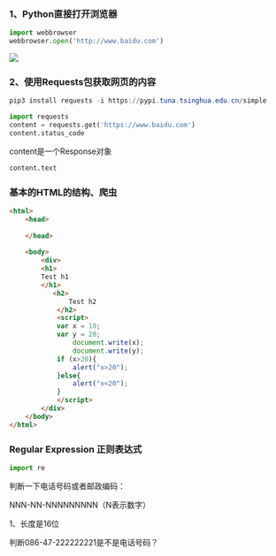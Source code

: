 ### 1、Python直接打开浏览器

```python
import webbrowser
webbrowser.open('http://www.baidu.com')
```

![](picture\fig1baidu.png)

### 2、使用Requests包获取网页的内容

```powershell
pip3 install requests -i https://pypi.tuna.tsinghua.edu.cn/simple
```

```python
import requests
content = requests.get('https://www.baidu.com')
content.status_code
```

content是一个Response对象

```python
content.text
```

### 基本的HTML的结构、爬虫

```html
<html>
    <head>
        
    </head>
    
    <body>
        <div>
        <h1>
        Test h1 
        </h1>
           <h2>
               Test h2
            </h2>
            <script>
            var x = 10;
            var y = 20;
                document.write(x);
                document.write(y);
            if (x>20){
                alert("x>20");
            }else{
                alert("x<20");
            }
            </script>
        </div>
    </body>
</html>
```

### Regular Expression 正则表达式

```python
import re
```

判断一下电话号码或者邮政编码：

NNN-NN-NNNNNNNNN（N表示数字）

1、长度是16位

判断086-47-222222221是不是电话号码？